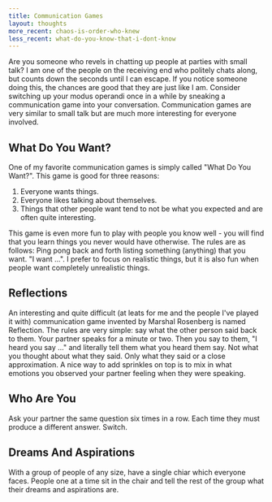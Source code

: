 ```yaml
---
title: Communication Games
layout: thoughts
more_recent: chaos-is-order-who-knew
less_recent: what-do-you-know-that-i-dont-know
---
```

Are you someone who revels in chatting up people at parties with small talk? I am one of the people on the receiving end who politely chats along, but counts down the seconds until I can escape. If you notice someone doing this, the chances are good that they are just like I am. Consider switching up your modus operandi once in a while by sneaking a communication game into your conversation. Communication games are very similar to small talk but are much more interesting for everyone involved.

## What Do You Want?

One of my favorite communication games is simply called "What Do You Want?". This game is good for three reasons:

1. Everyone wants things.
1. Everyone likes talking about themselves.
1. Things that other people want tend to not be what you expected and are often quite interesting.

This game is even more fun to play with people you know well - you will find that you learn things you never would have otherwise. The rules are as follows: Ping pong back and forth listing something (anything) that you want. "I want ...". I prefer to focus on realistic things, but it is also fun when people want completely unrealistic things.

## Reflections

An interesting and quite difficult (at leats for me and the people I've played it with) communication game invented by Marshal Rosenberg is named Reflection. The rules are very simple: say what the other person said back to them. Your partner speaks for a minute or two. Then you say to them, "I heard you say ..." and literally tell them what you heard them say. Not what you thought about what they said. Only what they said or a close approximation. A nice way to add sprinkles on top is to mix in what emotions you observed your partner feeling when they were speaking.

## Who Are You

Ask your partner the same question six times in a row. Each time they must produce a different answer. Switch.

## Dreams And Aspirations

With a group of people of any size, have a single chiar which everyone faces. People one at a time sit in the chair and tell the rest of the group what their dreams and aspirations are.